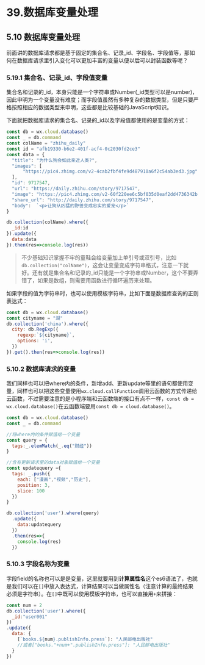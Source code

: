 # 39.数据库变量处理

## 5.10 数据库变量处理
前面讲的数据库请求都是基于固定的集合名、记录_id、字段名、字段值等，那如何在数据库请求里引入变化可以更加丰富的变量以便以后可以封装函数等呢？

### 5.19.1 集合名、记录_id、字段值变量
集合名和记录的_id，本身只能是一个字符串或Number(_id类型可以是number)，因此申明为一个变量没有难度；而字段值虽然有多种复杂的数据类型，但是只要严格按照相应的数据类型来申明，这些都是比较基础的JavaScript知识。

下面就把数据库请求的集合名、记录的_id以及字段值都使用的是变量的方式：
```javascript
const db = wx.cloud.database()
const _ = db.command
const colName = "zhihu_daily"
const id = "afb19330-b6e2-401f-acf4-0c2030fd2ce3"
const data = {
  "title": "为什么狗会如此亲近人类?",
  "images": [
      "https://pic4.zhimg.com/v2-4cab2fbf4fe9d487910a6f2c54ab3ed3.jpg"
  ],
  "id": 9717547,
  "url": "https://daily.zhihu.com/story/9717547",
  "image": "https://pic4.zhimg.com/v2-60f220ee6c5bf035d0eaf2dd4736342b.jpg",
  "share_url": "http://daily.zhihu.com/story/9717547",
  "body":  `<p>让狗从凶猛的野兽变成忠实的爱宠</p>`
}

db.collection(colName).where({
  _id:id
}).update({
  data:data  
}).then(res=>console.log(res))
```
>不少基础知识掌握不牢的童鞋会给变量加上单引号或双引号，比如`db.collection("colName")`，这会让变量变成字符串格式，注意一下就好。还有就是集合名和记录的_id只能是一个字符串或Number，这个不要弄错了，如果是数组，则需要用函数进行循环遍历来处理。

如果字段的值为字符串时，也可以使用模板字符串，比如下面是数据库查询的正则表达式：
```javascript
const db = wx.cloud.database()
const cityname = "湖"
db.collection('china').where({
  city: db.RegExp({
    regexp:`${cityname}`,
    options: 'i',
  })
}).get().then(res=>console.log(res))
```

### 5.10.2 数据库请求的变量
我们同样也可以把where内的条件，新增add、更新update等里的语句都使用变量，同样也可以把这些变量使用`wx.cloud.callFunction`调用云函数的方式传递给云函数，不过需要注意的是小程序端和云函数端的接口有点不一样，`const db = wx.cloud.database()`在云函数端要用`const db = cloud.database()`。
```javascript
const db = wx.cloud.database()
const _ = db.command

//将where内的条件赋值给一个变量
const query = {
  tags:_.elemMatch(_.eq("财经"))
}

//含有更新请求里的data对象赋值给一个变量
const updatequery ={
  tags: _.push({
    each: ["漫画","视频","历史"],
    position: 3,
    slice: 100
  })
}

db.collection('user').where(query)
  .update({
    data:updatequery
  })
  .then(res=>{
    console.log(res)
  })
```

### 5.10.3 字段名称为变量
字段field的名称也可以是是变量，这里就要用到**计算属性名**这个es6语法了，也就是我们可以在`[]`中放入表达式，计算结果可以当做属性名（注意计算的最终结果必须是字符串）。在`[]`中既可以使用模板字符串，也可以直接用`+`来拼接：
```javascript
const num = 2
db.collection('user').where({
  _id:"user001"
})
.update({
  data: {
    [`books.${num}.publishInfo.press`]: "人民邮电出版社"
    //或者["books."+num+".publishInfo.press"]: "人民邮电出版社"
  }
})
```